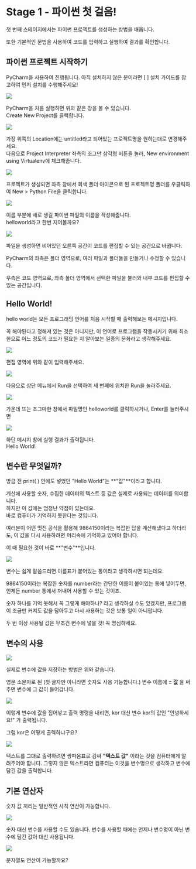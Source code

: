 # Stage 1 - 파이썬 첫 걸음!

첫 번째 스테이지에서는 파이썬 프로젝트를 생성하는 방법을 배웁니다. 

또한 기본적인 문법을 사용하여 코드를 입력하고 실행하여 결과를 확인합니다.

## 파이썬 프로젝트 시작하기

PyCharm을 사용하여 진행됩니다. 아직 설치하지 않은 분이라면 \[ \] 설치 가이드를 참고하여 먼저 설치를 수행해주세요!

![](../.gitbook/assets/image%20%288%29.png)

PyCharm을 처음 실행하면 위와 같은 창을 볼 수 있습니다.  
Create New Project를 클릭합니다.



![](../.gitbook/assets/image%20%2812%29.png)

가장 위쪽의 Location에는 untitled라고 되어있는 프로젝트명을 원하는대로 변경해주세요.  
다음으로 Project Interpreter 좌측의 조그만 삼각형 버튼을 눌러, New environment using Virtualenv에 체크해줍니다.



![](../.gitbook/assets/image%20%2839%29.png)

프로젝트가 생성되면 좌측 창에서 회색 폴더 아이콘으로 된 프로젝트명 폴더를 우클릭하여 New &gt; Python File을 클릭합니다.



![](../.gitbook/assets/image%20%2811%29.png)

이름 부분에 새로 생길 파이썬 파일의 이름을 작성해줍니다.  
helloworld라고 한번 지어볼까요?

![](../.gitbook/assets/image%20%2840%29.png)

파일을 생성하면 비어있던 오른쪽 공간이 코드를 편집할 수 있는 공간으로 바뀝니다.

PyCharm의 좌측은 폴더 영역으로, 여러 파일과 폴더들을 만들거나 수정할 수 있습니다.

 우측은 코드 영역으로, 좌측 폴더 영역에서 선택한 파일을 불러와 내부 코드를 편집할 수 있는 공간입니다.



## Hello World!

hello world는 모든 프로그래밍 언어를 처음 시작할 때 출력해보는 메시지입니다.

꼭 해야된다고 정해져 있는 것은 아니지만, 이 언어로 프로그램을 작동시키기 위해 최소한으로 어느 정도의 코드가 필요한 지 알아보는 일종의 문화라고 생각해주세요.

![](../.gitbook/assets/image%20%2821%29.png)

편집 영역에 위와 같이 입력해주세요.

![](../.gitbook/assets/image%20%2835%29.png)

다음으로 상단 메뉴에서 Run을 선택하여 세 번째에 위치한 Run을 눌러주세요.

![](../.gitbook/assets/image%20%2826%29.png)

가운데 뜨는 조그마한 창에서 파일명인 helloworld를 클릭하시거나, Enter를 눌러주시면

![](../.gitbook/assets/image%20%284%29.png)

하단 메시지 창에 실행 결과가 출력됩니다.   
Hello World!



## 변수란 무엇일까?

방금 전 print\( \) 안에도 넣었던 "Hello World"는 **"값"**이라고 합니다.

계산에 사용할 숫자, 수집한 데이터의 텍스트 등 값은 실제로 사용되는 데이터를 의미합니다.  
하지만 이 값에는 엄청난 약점이 있는데요.   
바로 컴퓨터가 기억하지 못한다는 것입니다. 

여러분이 어떤 멋진 공식을 활용해 9864150이라는 복잡한 답을 계산해냈다고 하더라도, 이 값을 다시 사용하려면 머리속에 기억하고 있어야 합니다. 

이 때 필요한 것이 바로 **"변수"**입니다. 

![](../.gitbook/assets/image%20%285%29.png)

변수는 쉽게 말씀드리면 이름표가 붙어있는 통이라고 생각하시면 되는데요.

9864150이라는 복잡한 숫자를 number라는 간단한 이름이 붙어있는 통에 넣어두면, 언제든 number 통에서 꺼내어 사용할 수 있는 것이죠.

숫자 하나를 기억 못해서 꼭 그렇게 해야하나? 라고 생각하실 수도 있겠지만, 프로그램이 조금만 커져도 값을 담아두고 다시 사용하는 것은 보통 일이 아니랍니다.

두 번 이상 사용될 값은 무조건 변수에 넣을 것! 꼭 명심하세요.



## 변수의 사용

![](../.gitbook/assets/image%20%2810%29.png)

실제로 변수에 값을 저장하는 방법은 위와 같습니다.

영문 소문자로 된 \(첫 글자만 아니라면 숫자도 사용 가능합니다.\) 변수 이름에  **= 값** 을 써주면 변수에 그 값이 들어갑니다.



![](../.gitbook/assets/image%20%282%29.png)

이렇게 변수에 값을 집어넣고 출력 명령을 내리면, kor 대신 변수 kor의 값인 "안녕하세요!" 가 출력됩니다.

그럼 kor은 어떻게 출력하냐구요?

![](../.gitbook/assets/image%20%2823%29.png)

텍스트를 그대로 출력하려면 쌍따옴표로 감싸 **"텍스트 값"** 이라는 것을 컴퓨터에게 알려주어야 합니다. 그렇지 않은 텍스트라면 컴퓨터는 이것을 변수명으로 생각하고 변수에 담긴 값을 출력합니다.



## 기본 연산자

숫자 값 끼리는 일반적인 사칙 연산이 가능합니다.

![](../.gitbook/assets/image%20%2832%29.png)



숫자 대신 변수를 사용할 수도 있습니다. 변수를 사용할 때에는 언제나 변수명이 아닌 변수에 담긴 값이 대신 사용됩니다.

![](../.gitbook/assets/image%20%2819%29.png)



문자열도 연산이 가능할까요?

